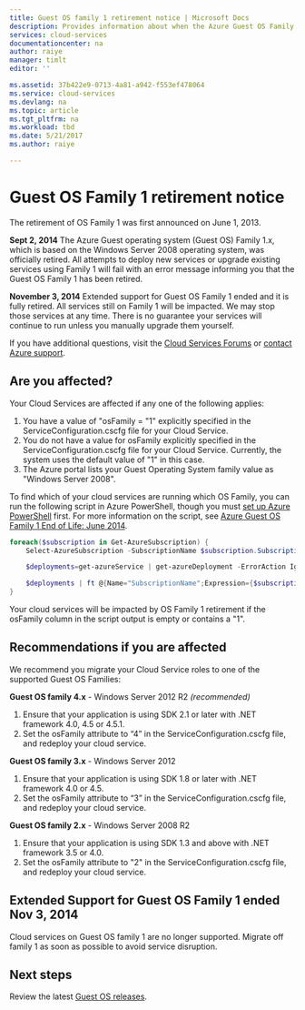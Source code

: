 ```yaml
---
title: Guest OS family 1 retirement notice | Microsoft Docs
description: Provides information about when the Azure Guest OS Family 1 retirement happened and how to determine if you are affected
services: cloud-services
documentationcenter: na
author: raiye
manager: timlt
editor: ''

ms.assetid: 37b422e9-0713-4a81-a942-f553ef478064
ms.service: cloud-services
ms.devlang: na
ms.topic: article
ms.tgt_pltfrm: na
ms.workload: tbd
ms.date: 5/21/2017
ms.author: raiye

---
```

# Guest OS Family 1 retirement notice
The retirement of OS Family 1 was first announced on June 1, 2013.

**Sept 2, 2014** The Azure Guest operating system (Guest OS) Family 1.x, which is based on the Windows Server 2008 operating system, was officially retired. All attempts to deploy new services or upgrade existing services using Family 1 will fail with an error message informing you that the Guest OS Family 1 has been retired.

**November 3, 2014** Extended support for Guest OS Family 1 ended and it is fully retired. All services still on Family 1 will be impacted. We may stop those services at any time. There is no guarantee your services will continue to run unless you manually upgrade them yourself.

If you have additional questions, visit the [Cloud Services Forums](http://social.msdn.microsoft.com/Forums/home?forum=windowsazuredevelopment&filter=alltypes&sort=lastpostdesc) or [contact Azure support](https://azure.microsoft.com/support/options/).

## Are you affected?
Your Cloud Services are affected if any one of the following applies:

1. You have a value of "osFamily = "1" explicitly specified in the ServiceConfiguration.cscfg file for your Cloud Service.
2. You do not have a value for osFamily explicitly specified in the ServiceConfiguration.cscfg file for your Cloud Service. Currently, the system uses the default value of "1" in this case.
3. The Azure portal lists your Guest Operating System family value as "Windows Server 2008".

To find which of your cloud services are running which OS Family, you can run the following script in Azure PowerShell, though you must [set up Azure PowerShell](/powershell/azureps-cmdlets-docs) first. For more information on the script, see [Azure Guest OS Family 1 End of Life: June 2014](http://blogs.msdn.com/b/ryberry/archive/2014/04/02/azure-guest-os-family-1-end-of-life-june-2014.aspx).

```Powershell
foreach($subscription in Get-AzureSubscription) {
    Select-AzureSubscription -SubscriptionName $subscription.SubscriptionName

    $deployments=get-azureService | get-azureDeployment -ErrorAction Ignore | where {$_.SdkVersion -NE ""}

    $deployments | ft @{Name="SubscriptionName";Expression={$subscription.SubscriptionName}}, ServiceName, SdkVersion, Slot, @{Name="osFamily";Expression={(select-xml -content $_.configuration -xpath "/ns:ServiceConfiguration/@osFamily" -namespace $namespace).node.value }}, osVersion, Status, URL
}
```

Your cloud services will be impacted by OS Family 1 retirement if the osFamily column in the script output is empty or contains a "1".

## Recommendations if you are affected
We recommend you migrate your Cloud Service roles to one of the supported Guest OS Families:

**Guest OS family 4.x** - Windows Server 2012 R2 *(recommended)*

1. Ensure that your application is using SDK 2.1 or later with .NET framework 4.0, 4.5 or 4.5.1.
2. Set the osFamily attribute to “4” in the ServiceConfiguration.cscfg file, and redeploy your cloud service.

**Guest OS family 3.x** - Windows Server 2012

1. Ensure that your application is using SDK 1.8 or later with .NET framework 4.0 or 4.5.
2. Set the osFamily attribute to “3” in the ServiceConfiguration.cscfg file, and redeploy your cloud service.

**Guest OS family 2.x** - Windows Server 2008 R2

1. Ensure that your application is using SDK 1.3 and above with .NET framework 3.5 or 4.0.
2. Set the osFamily attribute to "2" in the ServiceConfiguration.cscfg file, and redeploy your cloud service.

## Extended Support for Guest OS Family 1 ended Nov 3, 2014
Cloud services on Guest OS family 1 are no longer supported. Migrate off family 1 as soon as possible to avoid service disruption.  

## Next steps
Review the latest [Guest OS releases](cloud-services-guestos-update-matrix.md).
